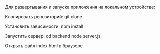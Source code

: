 Для развертывания и запуска приложения на локальном устройстве:

Клонировать репозиторий: git clone

Установить зависимости: npm install

Запустить сервер: cd backend
                  node server.js
                  
Открыть файл index.html в браузере

